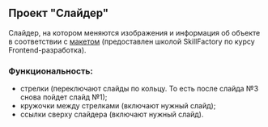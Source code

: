 <h2>Проект "Слайдер"</h2>

Слайдер, на котором меняются изображения и информация об объекте в соответствии с <a href='https://www.figma.com/file/D4rkmpfIjEC3GwYBPgE1vd/Slider'>макетом</a> (предоставлен школой SkillFactory по курсу Frontend-разработка). 

<h3>Функциональность:</h3>

- стрелки (переключают слайды по кольцу. То есть после слайда №3 снова пойдет слайд №1);
- кружочки между стрелками (включают нужный слайд);
- ссылки сверху слайдера (включают нужный слайд).
